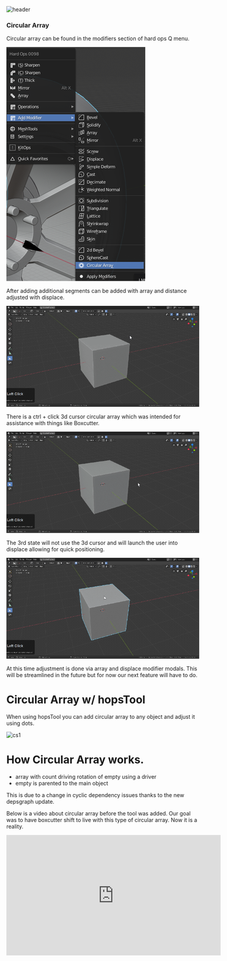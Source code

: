 ![header](img/banner.gif)

### Circular Array

Circular array can be found in the modifiers section of hard ops Q menu.

![cs1](img/circ1/c1.png)

After adding additional segments can be added with array and distance adjusted with displace.

![cs1](img/circ1/c1.gif)

There is a ctrl + click 3d cursor circular array which was intended for assistance with things like Boxcutter.

![cs1](img/circ1/c2.gif)

The 3rd state will not use the 3d cursor and will launch the user into displace allowing for quick positioning.

![cs1](img/circ1/c3.gif)

At this time adjustment is done via array and displace modifier modals. This will be streamlined in the future but for now our next feature will have to do.

# Circular Array w/ hopsTool

When using hopsTool you can add circular array to any object and adjust it using dots.

![cs1](img/circ1/c4.gif)

# How Circular Array works.

- array with count driving rotation of empty using a driver
- empty is parented to the main object

This is due to a change in cyclic dependency issues thanks to the new depsgraph update.

Below is a video about circular array before the tool was added. Our goal was to have boxcutter shift to live with this type of circular array. Now it is a reality.

<iframe width="560" height="315" src="https://www.youtube.com/embed/-THNLxaP_D4" frameborder="0" allowfullscreen></iframe>
